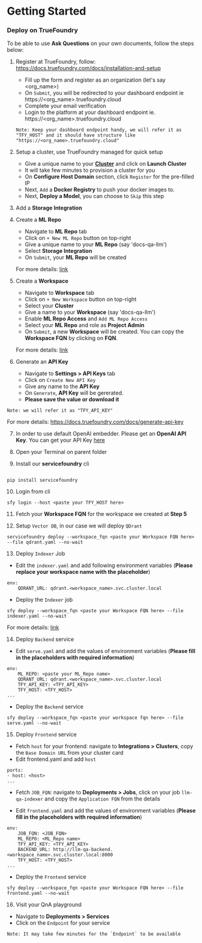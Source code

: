 # Getting Started

### Deploy on TrueFoundry

To be able to use **Ask Questions** on your own documents, follow the steps below:

1. Register at TrueFoundry, follow: https://docs.truefoundry.com/docs/installation-and-setup

   - Fill up the form and register as an organization (let's say <org_name>)
   - On `Submit`, you will be redirected to your dashboard endpoint ie https://<org_name>.truefoundry.cloud
   - Complete your email verification
   - Login to the platform at your dashboard endpoint ie. https://<org_name>.truefoundry.cloud

   `Note: Keep your dashboard endpoint handy, we will refer it as "TFY_HOST" and it should have structure like "https://<org_name>.truefoundry.cloud"`

2. Setup a cluster, use TrueFoundry managed for quick setup

   - Give a unique name to your **[Cluster](https://docs.truefoundry.com/docs/workspace)** and click on **Launch Cluster**
   - It will take few minutes to provision a cluster for you
   - On **Configure Host Domain** section, click `Register` for the pre-filled IP
   - Next, `Add` a **Docker Registry** to push your docker images to.
   - Next, **Deploy a Model**, you can choose to `Skip` this step

3. Add a **Storage Integration**

4. Create a **ML Repo**

   - Navigate to **ML Repo** tab
   - Click on `+ New ML Repo` button on top-right
   - Give a unique name to your **ML Repo** (say 'docs-qa-llm')
   - Select **Storage Integration**
   - On `Submit`, your **ML Repo** will be created

   For more details: [link](https://docs.truefoundry.com/docs/creating-ml-repo-via-ui)

5. Create a **Workspace**

   - Navigate to **Workspace** tab
   - Click on `+ New Workspace` button on top-right
   - Select your **Cluster**
   - Give a name to your **Workspace** (say 'docs-qa-llm')
   - Enable **ML Repo Access** and `Add ML Repo Access`
   - Select your **ML Repo** and role as **Project Admin**
   - On `Submit`, a new **Workspace** will be created. You can copy the **Workspace FQN** by clicking on **FQN**.

   For more details: [link](https://docs.truefoundry.com/docs/installation-and-setup#5-creating-workspaces)

6. Generate an **API Key**

   - Navigate to **Settings > API Keys** tab
   - Click on `Create New API Key`
   - Give any name to the **API Key**
   - On `Generate`, **API Key** will be gererated.
   - **Please save the value or download it**

`Note: we will refer it as "TFY_API_KEY"`

For more details: https://docs.truefoundry.com/docs/generate-api-key

7. In order to use default OpenAI embedder. Please get an **OpenAI API Key**. You can get your API Key [here](https://platform.openai.com/account/api-keys)

8. Open your Terminal on parent folder

9. Install our **servicefoundry** cli

```

pip install servicefoundry

```

10. Login from cli

```
sfy login --host <paste your TFY_HOST here>
```

11. Fetch your **Workspace FQN** for the workspace we created at **Step 5**

12. Setup `Vector DB`, in our case we will deploy `QDrant`

```
servicefoundry deploy --workspace_fqn <paste your Workspace FQN here> --file qdrant.yaml --no-wait
```

13. Deploy `Indexer` Job

- Edit the `indexer.yaml` and add following environment variables (**Please replace your workspace name with the placeholder**)

```
env:
    QDRANT_URL: qdrant.<workspace_name>.svc.cluster.local
```

- Deploy the `Indexer` job

```
sfy deploy --workspace_fqn <paste your Workspace FQN here> --file indexer.yaml --no-wait
```

For more details: [link](https://docs.truefoundry.com/docs/introduction-to-job)

14. Deploy `Backend` service

- Edit `serve.yaml` and add the values of environment variables (**Please fill in the placeholders with required information**)

```
env:
    ML_REPO: <paste your ML_Repo name>
    QDRANT_URL: qdrant.<workspace_name>.svc.cluster.local
    TFY_API_KEY: <TFY_API_KEY>
    TFY_HOST: <TFY_HOST>
...
```

- Deploy the `Backend` service

```
sfy deploy --workspace_fqn <paste your workspace fqn here> --file serve.yaml --no-wait
```

15. Deploy `Frontend` service

- Fetch `host` for your frontend: navigate to **Integrations > Clusters**, copy the `Base Domain URL` from your cluster card
- Edit frontend.yaml and add `host`

```
ports:
- host: <host>
...
```

- Fetch `JOB_FQN`: navigate to **Deployments > Jobs**, click on your job `llm-qa-indexer` and copy the `Application FQN` from the details

- Edit `frontend.yaml` and add the values of environment variables (**Please fill in the placeholders with required information**)

```
env:
    JOB_FQN: <JOB_FQN>
    ML_REPO: <ML_Repo name>
    TFY_API_KEY: <TFY_API_KEY>
    BACKEND_URL: http://llm-qa-backend.<workspace_name>.svc.cluster.local:8000
    TFY_HOST: <TFY_HOST>
...
```

- Deploy the `Frontend` service

```
sfy deploy --workspace_fqn <paste your Workspace FQN here> --file frontend.yaml --no-wait
```

16. Visit your QnA playground

- Navigate to **Deployments > Services**
- Click on the `Endpoint` for your service

```
Note: It may take few minutes for the `Endpoint` to be available
```

```

```
